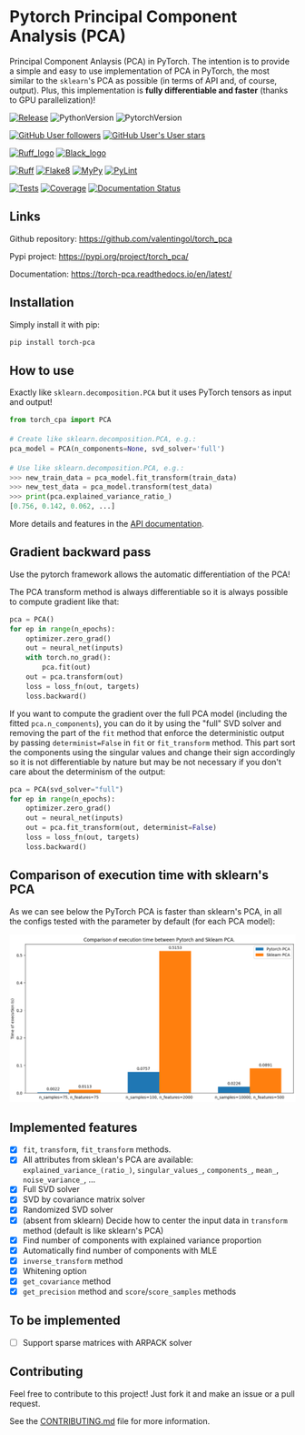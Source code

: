 # Pytorch Principal Component Analysis (PCA)

Principal Component Anlaysis (PCA) in PyTorch. The intention is to provide a
simple and easy to use implementation of PCA in PyTorch, the most similar to
the `sklearn`'s PCA as possible (in terms of API and, of course, output).
Plus, this implementation is **fully differentiable and faster** (thanks to GPU parallelization)!

[![Release](https://img.shields.io/github/v/tag/valentingol/torch_pca?label=Pypi&logo=pypi&logoColor=yellow)](https://pypi.org/project/torch_pca/)
![PythonVersion](https://img.shields.io/badge/python-3.8%20%7E%203.11-informational)
![PytorchVersion](https://img.shields.io/badge/pytorch-1.8%20%7E%201.13%20%7C%202.0+-informational)

[![GitHub User followers](https://img.shields.io/github/followers/valentingol?label=User%20followers&style=social)](https://github.com/valentingol)
[![GitHub User's User stars](https://img.shields.io/github/stars/valentingol?label=User%20Stars&style=social)](https://github.com/valentingol)

[![Ruff_logo](https://img.shields.io/endpoint?url=https://raw.githubusercontent.com/charliermarsh/ruff/main/assets/badge/v1.json)](https://github.com/charliermarsh/ruff)
[![Black_logo](https://img.shields.io/badge/code%20style-black-000000.svg)](https://github.com/psf/black)

[![Ruff](https://github.com/valentingol/torch_pca/actions/workflows/ruff.yaml/badge.svg)](https://github.com/valentingol/Dinosor/actions/workflows/ruff.yaml)
[![Flake8](https://github.com/valentingol/torch_pca/actions/workflows/flake.yaml/badge.svg)](https://github.com/valentingol/Dinosor/actions/workflows/flake.yaml)
[![MyPy](https://github.com/valentingol/torch_pca/actions/workflows/mypy.yaml/badge.svg)](https://github.com/valentingol/Dinosor/actions/workflows/mypy.yaml)
[![PyLint](https://img.shields.io/endpoint?url=https://gist.githubusercontent.com/valentingol/8fb4f3f78584e085dd7b0cca7e046d1f/raw/torch_pca_pylint.json)](https://github.com/valentingol/torch_pca/actions/workflows/pylint.yaml)

[![Tests](https://github.com/valentingol/torch_pca/actions/workflows/tests.yaml/badge.svg)](https://github.com/valentingol/torch_pca/actions/workflows/tests.yaml)
[![Coverage](https://img.shields.io/endpoint?url=https://gist.githubusercontent.com/valentingol/c5a6b5731db93da673f8e258b2669080/raw/torch_pca_tests.json)](https://github.com/valentingol/torch_pca/actions/workflows/tests.yaml)
[![Documentation Status](https://readthedocs.org/projects/torch-pca/badge/?version=latest)](https://torch-pca.readthedocs.io/en/latest/?badge=latest)

## Links

Github repository: https://github.com/valentingol/torch_pca

Pypi project: https://pypi.org/project/torch_pca/

Documentation: https://torch-pca.readthedocs.io/en/latest/

## Installation

Simply install it with pip:

```bash
pip install torch-pca
```

## How to use

Exactly like `sklearn.decomposition.PCA` but it uses PyTorch tensors as input and output!

```python
from torch_cpa import PCA

# Create like sklearn.decomposition.PCA, e.g.:
pca_model = PCA(n_components=None, svd_solver='full')

# Use like sklearn.decomposition.PCA, e.g.:
>>> new_train_data = pca_model.fit_transform(train_data)
>>> new_test_data = pca_model.transform(test_data)
>>> print(pca.explained_variance_ratio_)
[0.756, 0.142, 0.062, ...]
```

More details and features in the [API documentation](https://torch-pca.readthedocs.io/en/latest/api.html#torch_pca.pca_main.PCA).

## Gradient backward pass

Use the pytorch framework allows the automatic differentiation of the PCA!

The PCA transform method is always differentiable so it is always possible to
compute gradient like that:

```python
pca = PCA()
for ep in range(n_epochs):
    optimizer.zero_grad()
    out = neural_net(inputs)
    with torch.no_grad():
        pca.fit(out)
    out = pca.transform(out)
    loss = loss_fn(out, targets)
    loss.backward()
```

If you want to compute the gradient over the full PCA model (including the
fitted `pca.n_components`), you can do it by using the "full" SVD solver
and removing the part of the `fit` method that enforce the deterministic
output by passing `determinist=False` in `fit` or `fit_transform` method.
This part sort the components using the singular values and change their sign
accordingly so it is not differentiable by nature but may be not necessary if
you don't care about the determinism of the output:

```python
pca = PCA(svd_solver="full")
for ep in range(n_epochs):
    optimizer.zero_grad()
    out = neural_net(inputs)
    out = pca.fit_transform(out, determinist=False)
    loss = loss_fn(out, targets)
    loss.backward()
```

## Comparison of execution time with sklearn's PCA

As we can see below the PyTorch PCA is faster than sklearn's PCA, in all the
configs tested with the parameter by default (for each PCA model):

![include](docs/_static/comparison.png)

## Implemented features

- [x] `fit`, `transform`, `fit_transform` methods.
- [x] All attributes from sklean's PCA are available: `explained_variance_(ratio_)`,
      `singular_values_`, `components_`, `mean_`, `noise_variance_`, ...
- [x] Full SVD solver
- [x] SVD by covariance matrix solver
- [x] Randomized SVD solver
- [x] (absent from sklearn) Decide how to center the input data in `transform` method
  (default is like sklearn's PCA)
- [x] Find number of components with explained variance proportion
- [x] Automatically find number of components with MLE
- [x] `inverse_transform` method
- [x] Whitening option
- [x] `get_covariance` method
- [x] `get_precision` method and `score`/`score_samples` methods

## To be implemented

- [ ] Support sparse matrices with ARPACK solver

## Contributing

Feel free to contribute to this project! Just fork it and make an issue or a pull request.

See the [CONTRIBUTING.md](CONTRIBUTING.md) file for more information.
